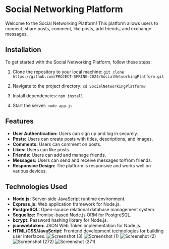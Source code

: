 # Social Networking Platform

Welcome to the Social Networking Platform! This platform allows users to connect, share posts, comment, like posts, add friends, and exchange messages.

## Installation

To get started with the Social Networking Platform, follow these steps:

1. Clone the repository to your local machine:
`git clone https://github.com/PROJECT-SPRING-2024/SocialNetworkingPlatform.git
`


2. Navigate to the project directory:
`cd SocialNetworkingPlatform/`



3. Install dependencies:
`npm install`



4. Start the server:
`node app.js`



## Features

- **User Authentication:** Users can sign up and log in securely.
- **Posts:** Users can create posts with titles, descriptions, and images.
- **Comments:** Users can comment on posts.
- **Likes:** Users can like posts.
- **Friends:** Users can add and manage friends.
- **Messages:** Users can send and receive messages to/from friends.
- **Responsive Design:** The platform is responsive and works well on various devices.

## Technologies Used

- **Node.js:** Server-side JavaScript runtime environment.
- **Express.js:** Web application framework for Node.js.
- **PostgreSQL:** Open-source relational database management system.
- **Sequelize:** Promise-based Node.js ORM for PostgreSQL.
- **bcrypt:** Password hashing library for Node.js.
- **jsonwebtoken:** JSON Web Token implementation for Node.js.
- **HTML/CSS/JavaScript:** Frontend development technologies for building user interfaces.
![Screenshot (3)](https://github.com/user-attachments/assets/5b124a9b-364f-417c-88c9-740a3a58d7d6)
![Screenshot (1)](https://github.com/user-attachments/assets/b9304ea1-8076-4b31-a255-f92193df2cab)
![Screenshot (2)](https://github.com/user-attachments/assets/4aa61b02-1bba-41d4-a7fc-ae51db549199)
![Screenshot (272)](https://github.com/user-attachments/assets/9a66ac96-dde5-4a23-b899-9f84e6201ea3)
![Screenshot (271)](https://github.com/user-attachments/assets/15b69b7c-0482-47d3-ac18-b9985db829a9)



